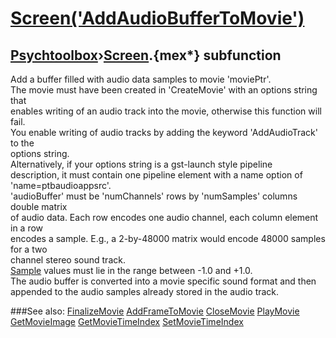 # [Screen('AddAudioBufferToMovie')](Screen-AddAudioBufferToMovie) 
## [Psychtoolbox](Pyschtoolbox)&#8250;[Screen](Screen).{mex*} subfunction


Add a buffer filled with audio data samples to movie 'moviePtr'.  
The movie must have been created in 'CreateMovie' with an options string that  
enables writing of an audio track into the movie, otherwise this function will  
fail.  
You enable writing of audio tracks by adding the keyword 'AddAudioTrack' to the  
options string.  
Alternatively, if your options string is a gst-launch style pipeline  
description, it must contain one pipeline element with a name option of  
'name=ptbaudioappsrc'.  
'audioBuffer' must be 'numChannels' rows by 'numSamples' columns double matrix  
of audio data. Each row encodes one audio channel, each column element in a row  
encodes a sample. E.g., a 2-by-48000 matrix would encode 48000 samples for a two  
channel stereo sound track.  
[Sample](Sample) values must lie in the range between -1.0 and +1.0.  
The audio buffer is converted into a movie specific sound format and then  
appended to the audio samples already stored in the audio track.  
  
  


###See also:
[FinalizeMovie](Screen-FinalizeMovie) [AddFrameToMovie](Screen-AddFrameToMovie) [CloseMovie](Screen-CloseMovie) [PlayMovie](Screen-PlayMovie) [GetMovieImage](Screen-GetMovieImage) [GetMovieTimeIndex](Screen-GetMovieTimeIndex) [SetMovieTimeIndex](Screen-SetMovieTimeIndex)
